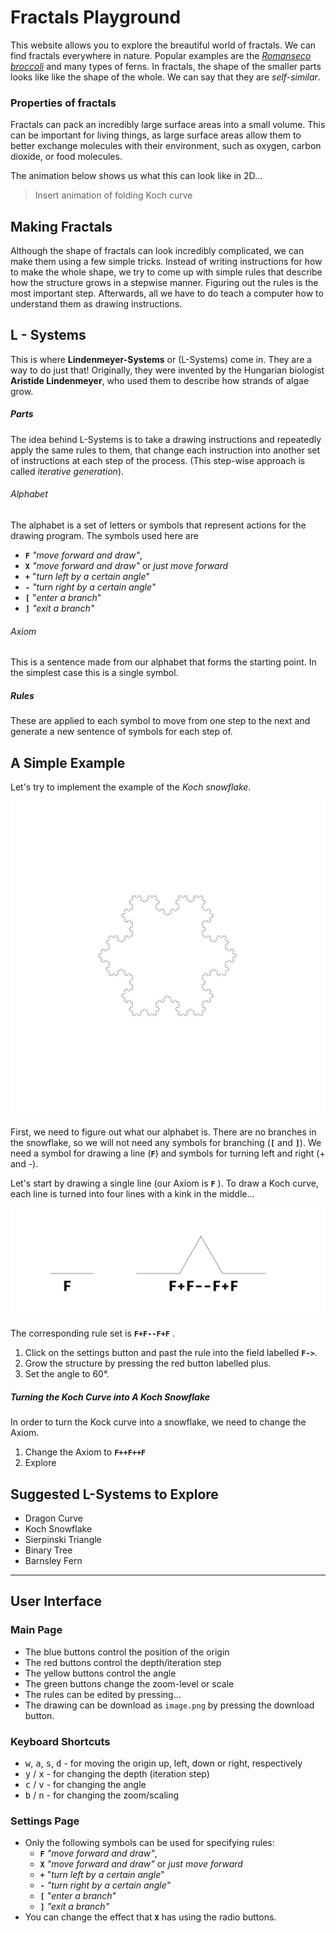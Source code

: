 # Fractals Playground

This website allows you to explore the breautiful world of fractals. We can find fractals everywhere in nature. Popular examples are the *[Romanseco broccoli](https://en.wikipedia.org/wiki/Romanesco_broccoli?wprov=sfti1)* and many types of ferns. In fractals, the shape of the smaller parts looks like like the shape of the whole. We can say that they are *self-similar*.

### Properties of fractals
Fractals can pack an incredibly large surface areas into a small volume. This can be important for living things, as large surface areas allow them to better exchange molecules with their environment, such as oxygen, carbon dioxide, or food molecules.

The animation below shows us what this can look like in 2D...
> Insert animation of folding Koch curve

## Making Fractals
Although the shape of fractals can look incredibly complicated, we can make them using a few simple tricks. Instead of writing instructions for how to make the whole shape, we try to come up with simple rules that describe how the structure grows in a stepwise manner. Figuring out the rules is the most important step. Afterwards, all we have to do teach a computer how to understand them as drawing instructions.

## L -  Systems
This is where **Lindenmeyer-Systems** or (L-Systems) come in. They are a way to do just that! Originally, they were invented by the Hungarian biologist **Aristide Lindenmeyer**, who used them to describe how strands of algae grow.

##### Parts
The idea behind L-Systems is to take a drawing instructions and repeatedly apply the same rules to them, that change each instruction into another set of instructions at each step of the process. (This step-wise approach is called *iterative generation*).

###### Alphabet
The alphabet is a set of letters or symbols that represent actions for the drawing program. The symbols used here are
- **`F`** *"move forward and draw"*,
- **`X`** *"move forward and draw"* or *just move forward*
- **`+`** "*turn left by a certain angle*"
- **`-`** *"turn right by a certain angle"*
- **`[`** "*enter a branch*"
- **`]`** *"exit a branch"*

###### Axiom
This is a sentence made from our alphabet that forms the starting point. In the simplest case this is a single symbol.

##### Rules
These are applied to each symbol to move from one step to the next and generate a new sentence of symbols for each step of.

## A Simple Example

Let's try to implement the example of the *Koch snowflake*.

![Koch Snowflake](/assets/koch-snowflake.png)

First, we need to figure out what our alphabet is. There are no branches in the snowflake, so we will not need any symbols for branching (**`[`** and **`]`**). We need a symbol for drawing a line (**`F`**) and symbols for turning left and right (+ and -).

Let's start by drawing a single line (our Axiom is **`F`** ). To draw a Koch curve, each line is turned into four lines with a kink in the middle...

![Koch Rule](/assets/koch-rule.png)

The corresponding rule set is **`F+F--F+F`** .

1. Click on the settings button and past the rule into the field labelled **`F->`**.
2. Grow the structure by pressing the red button labelled plus.
3. Set the angle to 60°.

##### Turning the Koch Curve into A Koch Snowflake
In order to turn the Kock curve into a snowflake, we need to change the Axiom.

1. Change the Axiom to **`F++F++F`**
2. Explore

## Suggested L-Systems to Explore
- Dragon Curve
- Koch Snowflake
- Sierpinski Triangle
- Binary Tree
- Barnsley Fern

---

## User Interface

### Main Page
- The blue buttons control the position of the origin
- The red buttons control the depth/iteration step
- The yellow buttons control the angle
- The green buttons change the zoom-level or scale
- The rules can be edited by pressing...
- The drawing can be download as `image.png` by pressing the download button.

### Keyboard Shortcuts
 - <kbd>w</kbd>, <kbd>a</kbd>, <kbd>s</kbd>, <kbd>d</kbd> - for moving the origin up, left, down or right, respectively
 - <kbd>y</kbd> / <kbd>x</kbd> - for changing the depth (iteration step)
 - <kbd>c</kbd> / <kbd>v</kbd> - for changing the angle
 - <kbd>b</kbd> / <kbd>n</kbd> - for changing the zoom/scaling

### Settings Page
- Only the following symbols can be used for specifying rules:
	- **`F`** *"move forward and draw"*,
	- **`X`** *"move forward and draw"* or *just move forward*
	- **`+`** "*turn left by a certain angle*"
	- **`-`** *"turn right by a certain angle"*
	- **`[`** "*enter a branch*"
	- **`]`** *"exit a branch"*
- You can change the effect that **`X`** has using the radio buttons.